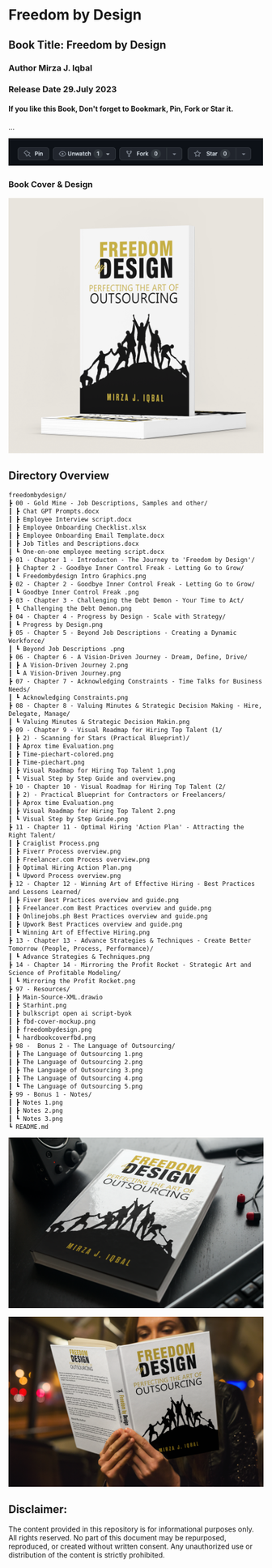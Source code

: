 # Freedom by Design 
## Book Title: Freedom by Design
### Author Mirza J. Iqbal
### Release Date 29.July 2023 
#### If you like this Book, Don't forget to Bookmark, Pin, Fork or Star it.
...

![alt-text](97%20-%20Resources/Starhint.png)
### Book Cover & Design 
![alt-text](97%20-%20Resources/fbd-cover-mockup.png)
## Directory Overview
```
freedombydesign/
┣ 00 - Gold Mine - Job Descriptions, Samples and other/
┃ ┣ Chat GPT Prompts.docx
┃ ┣ Employee Interview script.docx
┃ ┣ Employee Onboarding Checklist.xlsx
┃ ┣ Employee Onboarding Email Template.docx
┃ ┣ Job Titles and Descriptions.docx
┃ ┗ One-on-one employee meeting script.docx
┣ 01 - Chapter 1 - Introducton - The Journey to 'Freedom by Design'/
┃ ┣ Chapter 2 - Goodbye Inner Control Freak - Letting Go to Grow/
┃ ┗ Freedombydesign Intro Graphics.png
┣ 02 - Chapter 2 - Goodbye Inner Control Freak - Letting Go to Grow/
┃ ┗ Goodbye Inner Control Freak .png
┣ 03 - Chapter 3 - Challenging the Debt Demon - Your Time to Act/
┃ ┗ Challenging the Debt Demon.png
┣ 04 - Chapter 4 - Progress by Design - Scale with Strategy/
┃ ┗ Progress by Design.png
┣ 05 - Chapter 5 - Beyond Job Descriptions - Creating a Dynamic Workforce/
┃ ┗ Beyond Job Descriptions .png
┣ 06 - Chapter 6 - A Vision-Driven Journey - Dream, Define, Drive/
┃ ┣ A Vision-Driven Journey 2.png
┃ ┗ A Vision-Driven Journey.png
┣ 07 - Chapter 7 - Acknowledging Constraints - Time Talks for Business Needs/
┃ ┗ Acknowledging Constraints.png
┣ 08 - Chapter 8 - Valuing Minutes & Strategic Decision Making - Hire, Delegate, Manage/
┃ ┗ Valuing Minutes & Strategic Decision Makin.png
┣ 09 - Chapter 9 - Visual Roadmap for Hiring Top Talent (1/
┃ ┣ 2) - Scanning for Stars (Practical Blueprint)/
┃ ┣ Aprox time Evaluation.png
┃ ┣ Time-piechart-colored.png
┃ ┣ Time-piechart.png
┃ ┣ Visual Roadmap for Hiring Top Talent 1.png
┃ ┗ Visual Step by Step Guide and overview.png
┣ 10 - Chapter 10 - Visual Roadmap for Hiring Top Talent (2/
┃ ┣ 2) - Practical Blueprint for Contractors or Freelancers/
┃ ┣ Aprox time Evaluation.png
┃ ┣ Visual Roadmap for Hiring Top Talent 2.png
┃ ┗ Visual Step by Step Guide.png
┣ 11 - Chapter 11 - Optimal Hiring 'Action Plan' - Attracting the Right Talent/
┃ ┣ Craiglist Process.png
┃ ┣ Fiverr Process overview.png
┃ ┣ Freelancer.com Process overview.png
┃ ┣ Optimal Hiring Action Plan.png
┃ ┗ Upword Process overview.png
┣ 12 - Chapter 12 - Winning Art of Effective Hiring - Best Practices and Lessons Learned/
┃ ┣ Fiver Best Practices overview and guide.png
┃ ┣ Freelancer.com Best Practices overview and guide.png
┃ ┣ Onlinejobs.ph Best Practices overview and guide.png
┃ ┣ Upwork Best Practices overview and guide.png
┃ ┗ Winning Art of Effective Hiring.png
┣ 13 - Chapter 13 - Advance Strategies & Techniques - Create Better Tomorrow (People, Process, Performance)/
┃ ┗ Advance Strategies & Techniques.png
┣ 14 - Chapter 14 - Mirroring the Profit Rocket - Strategic Art and Science of Profitable Modeling/
┃ ┗ Mirroring the Profit Rocket.png
┣ 97 - Resources/
┃ ┣ Main-Source-XML.drawio
┃ ┣ Starhint.png
┃ ┣ bulkscript open ai script-byok
┃ ┣ fbd-cover-mockup.png
┃ ┣ freedombydesign.png
┃ ┗ hardbookcoverfbd.png
┣ 98 -  Bonus 2 - The Language of Outsourcing/
┃ ┣ The Language of Outsourcing 1.png
┃ ┣ The Language of Outsourcing 2.png
┃ ┣ The Language of Outsourcing 3.png
┃ ┣ The Language of Outsourcing 4.png
┃ ┗ The Language of Outsourcing 5.png
┣ 99 - Bonus 1 - Notes/
┃ ┣ Notes 1.png
┃ ┣ Notes 2.png
┃ ┗ Notes 3.png
┗ README.md

```

![alt-text](97%20-%20Resources/freedombydesign.png)

![alt-text](97%20-%20Resources/hardbookcoverfbd.png)


## Disclaimer:

The content provided in this repository is for informational purposes only. All rights reserved. No part of this document may be repurposed, reproduced, or created without written consent. Any unauthorized use or distribution of the content is strictly prohibited.